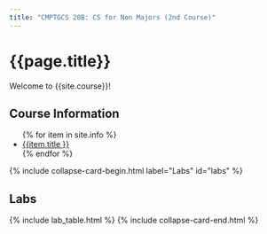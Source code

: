 ```yaml
---
title: "CMPTGCS 20B: CS for Non Majors (2nd Course)"
---
```


# {{page.title}}

Welcome to {{site.course}}!

<div id="info" data-role="collapsible" data-collapsed="false">
<h2>Course Information</h2>
<ul>
{% for item in site.info %}
<li><a href="{{item.url | relative_url}}"  data-ajax="false">{{item.title }}</a></li>
{% endfor %}
</ul>
</div>

<!-- labs -->
{% include collapse-card-begin.html label="Labs" id="labs" %}
## Labs
{% include lab_table.html %}
{% include collapse-card-end.html %}
<!-- end-labs -->

